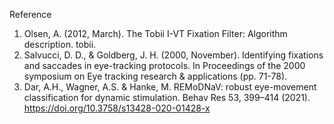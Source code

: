 Reference

1. Olsen, A. (2012, March). The Tobii I-VT Fixation Filter: Algorithm description. tobii.
2. Salvucci, D. D., & Goldberg, J. H. (2000, November). Identifying fixations and saccades in eye-tracking protocols. In Proceedings of the 2000 symposium on Eye tracking research & applications (pp. 71-78).
3. Dar, A.H., Wagner, A.S. & Hanke, M. REMoDNaV: robust eye-movement classification for dynamic stimulation. Behav Res 53, 399–414 (2021). https://doi.org/10.3758/s13428-020-01428-x
